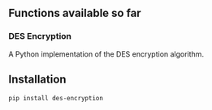 ## Functions available so far

### DES Encryption
A Python implementation of the DES encryption algorithm.

## Installation

```bash
pip install des-encryption
